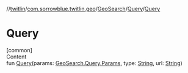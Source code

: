 //[twitlin](../../../index.md)/[com.sorrowblue.twitlin.geo](../../index.md)/[GeoSearch](../index.md)/[Query](index.md)/[Query](-query.md)



# Query  
[common]  
Content  
fun [Query](-query.md)(params: [GeoSearch.Query.Params](-params/index.md), type: [String](https://kotlinlang.org/api/latest/jvm/stdlib/kotlin/-string/index.html), url: [String](https://kotlinlang.org/api/latest/jvm/stdlib/kotlin/-string/index.html))  



